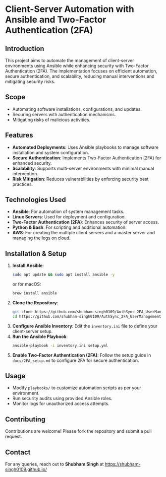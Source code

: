 # Client-Server Automation with Ansible and Two-Factor Authentication (2FA)

## Introduction
This project aims to automate the management of client-server environments using Ansible while enhancing security with Two-Factor Authentication (2FA). The implementation focuses on efficient automation, secure authentication, and scalability, reducing manual interventions and mitigating security risks.

## Scope
- Automating software installations, configurations, and updates.
- Securing servers with authentication mechanisms.
- Mitigating risks of malicious activities.

## Features
- **Automated Deployments**: Uses Ansible playbooks to manage software installation and system configuration.
- **Secure Authentication**: Implements Two-Factor Authentication (2FA) for enhanced security.
- **Scalability**: Supports multi-server environments with minimal manual intervention.
- **Risk Mitigation**: Reduces vulnerabilities by enforcing security best practices.

## Technologies Used
- **Ansible**: For automation of system management tasks.
- **Linux Servers**: Used for deployment and configuration.
- **Two-Factor Authentication (2FA)**: Enhances security of server access.
- **Python & Bash**: For scripting and additional automation.
- **AWS**: For creating the multiple client servers and a master server and managing the logs on cloud.

## Installation & Setup
1. **Install Ansible**:
   ```bash
   sudo apt update && sudo apt install ansible -y
   ```
   or for macOS:
   ```bash
   brew install ansible
   ```
2. **Clone the Repository**:
   ```bash
   git clone https://github.com/shubham-singh0109/AuthSync_2FA_UserManagement.git
   cd https://github.com/shubham-singh0109/AuthSync_2FA_UserManagement.git
   ```
3. **Configure Ansible Inventory**:
   Edit the `inventory.ini` file to define your client-server setup.
4. **Run the Ansible Playbook**:
   ```bash
   ansible-playbook -i inventory.ini setup.yml
   ```
5. **Enable Two-Factor Authentication (2FA)**:
   Follow the setup guide in `docs/2FA_setup.md` to configure 2FA for secure authentication.

## Usage
- Modify `playbooks/` to customize automation scripts as per your environment.
- Run security audits using provided Ansible roles.
- Monitor logs for unauthorized access attempts.

## Contributing
Contributions are welcome! Please fork the repository and submit a pull request.

## Contact
For any queries, reach out to **Shubham Singh** at https://shubham-singh0109.github.io/
